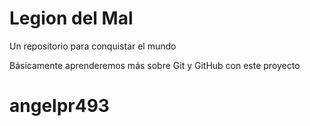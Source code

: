 # Legion del Mal
Un repositorio para conquistar el mundo

Básicamente aprenderemos más sobre Git y GitHub con este proyecto

# angelpr493